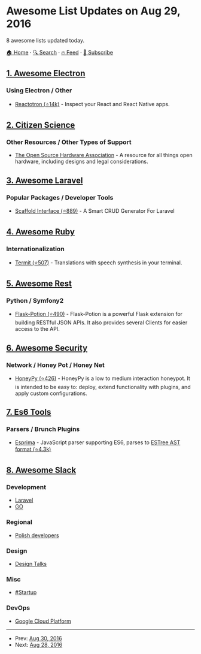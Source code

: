 # Awesome List Updates on Aug 29, 2016

8 awesome lists updated today.

[🏠 Home](/README.md) · [🔍 Search](https://test.trackawesomelist.com/search/) · [🔥 Feed](https://test.trackawesomelist.com/rss.xml) · [📮 Subscribe](https://trackawesomelist.us17.list-manage.com/subscribe?u=d2f0117aa829c83a63ec63c2f&id=36a103854c)



## [1. Awesome Electron](/content/sindresorhus/awesome-electron/README.md)

### Using Electron / Other

*   [Reactotron (⭐14k)](https://github.com/reactotron/reactotron) - Inspect your React and React Native apps.

## [2. Citizen Science](/content/dylanrees/citizen-science/README.md)

### Other Resources / Other Types of Support

*   [The Open Source Hardware Association](http://www.oshwa.org/) - A resource for all things open hardware, including designs and legal considerations.

## [3. Awesome Laravel](/content/chiraggude/awesome-laravel/README.md)

### Popular Packages / Developer Tools

*   [Scaffold Interface (⭐889)](https://github.com/amranidev/scaffold-interface) - A Smart CRUD Generator For Laravel

## [4. Awesome Ruby](/content/markets/awesome-ruby/README.md)

### Internationalization

*   [Termit (⭐507)](https://github.com/pawurb/termit) - Translations with speech synthesis in your terminal.

## [5. Awesome Rest](/content/marmelab/awesome-rest/README.md)

### Python / Symfony2

*   [Flask-Potion (⭐490)](https://github.com/biosustain/potion) - Flask-Potion is a powerful Flask extension for building RESTful JSON APIs. It also provides several Clients for easier access to the API.

## [6. Awesome Security](/content/sbilly/awesome-security/README.md)

### Network / Honey Pot / Honey Net

*   [HoneyPy (⭐426)](https://github.com/foospidy/HoneyPy) - HoneyPy is a low to medium interaction honeypot. It is intended to be easy to: deploy, extend functionality with plugins, and apply custom configurations.

## [7. Es6 Tools](/content/addyosmani/es6-tools/README.md)

### Parsers / Brunch Plugins

*   [Esprima](http://esprima.org) - JavaScript parser supporting ES6, parses to [ESTree AST format (⭐4.3k)](https://github.com/estree/estree)

## [8. Awesome Slack](/content/filipelinhares/awesome-slack/README.md)

### Development

*   [Laravel](https://larachat.co/)
*   [GO](https://docs.google.com/forms/d/e/1FAIpQLScNsNXbz2SCLH5hVNoZS0C70nPAXv730SW9F3K1g6iVvlcUTg/viewform?fbzx=4754263898376949596)

### Regional

*   [Polish developers](http://slackin.devstyle.pl/)

### Design

*   [Design Talks](https://docs.google.com/forms/d/e/1FAIpQLSeKT_LC8kKTzJ4JjmgVQVpfl24i1qBkjJ7TYyQcNHL7fBQkYQ/viewform?c=0\&w=1)

### Misc

*   [#Startup](http://startup.chat)

### DevOps

*   [Google Cloud Platform](http://bit.ly/gcp-slack)

---

- Prev: [Aug 30, 2016](/content/2016/08/30/README.md)
- Next: [Aug 28, 2016](/content/2016/08/28/README.md)